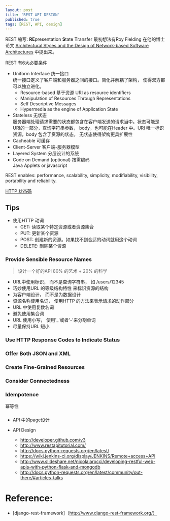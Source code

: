 ```yaml
---
layout: post
title: 'REST API DESIGN'
published: true
tags: [REST, API, design]
---
```


REST 缩写: **RE**presentation **S**tate **T**ransfer
最初想法有Roy Fielding 在他的博士论文 [Architectural Styles and the Design of Network-based Software Architectures](http://www.ics.uci.edu/~fielding/pubs/dissertation/rest_arch_style.htm) 中提出来。

REST 有6大必要条件

- Uniform Interface 统一接口
  <br/>统一接口定义了客户端和服务器之间的接口。简化并解耦了架构， 使得双方都可以独立进化。
  - Resource-based 基于资源
    URI as resource identifiers
  - Manipulation of Resources Through Representations
  - Self Descriptive Messages
  - Hypermedia as the engine of Application State
- Stateless 无状态
  <br/> 服务器端处理请求需要的状态都包含在客户端发送的请求当中。状态可能是URI的一部分，查询字符串参数， body，也可能在Header 中。URI 唯一标识资源，body 包含了资源的状态。
  无状态使得架构更具扩展性
- Cacheable 可缓存
- Client-Server 客户端-服务器模型
- Layered System 分层设计的系统
- Code on Demand (optional) 按需编码
  <br /> Java Applets or javascript

REST enables:
performance, scalability, simplicity, modifiability, visibility, portability and reliability.

[HTTP 状态码](http://www.restapitutorial.com/httpstatuscodes.html)

## Tips

- 使用HTTP 动词
  - GET: 读取某个特定资源或者资源集合
  - PUT: 更新某个资源
  - POST: 创建新的资源。如果找不到合适的动词就用这个动词
  - DELETE: 删除某个资源

### Provide Sensible Resource Names

> 设计一个好的API 80% 的艺术 + 20% 的科学

- URL中使用标识， 而不是查询字符串， 如 /users/12345
- 巧妙使用URL 的等级结构特性 来标识资源的结构
- 为客户端设计， 而不是为数据设计
- 资源名称使用名词， 使用HTTP 的方法来表示请求的动作部分
- URL 中使用复数名词
- 避免使用集合词
- URL 使用小写， 使用'\_'或者'-'来分割单词
- 尽量保持URL 短小

### Use HTTP Response Codes to Indicate Status

### Offer Both JSON and XML

### Create Fine-Grained Resources

### Consider Connectedness

### Idempotence

幂等性

###

- API 中的page设计

- API Design
  - http://developer.github.com/v3
  - http://www.restapitutorial.com/
  - http://docs.python-requests.org/en/latest/
  - https://wiki.jenkins-ci.org/display/JENKINS/Remote+access+API
  - http://www.slideshare.net/nicolaiarocci/developing-restful-web-apis-with-python-flask-and-mongodb
  - http://docs.python-requests.org/en/latest/community/out-there/#articles-talks

# Reference:

- [django-rest-framework]（http://www.django-rest-framework.org/）
